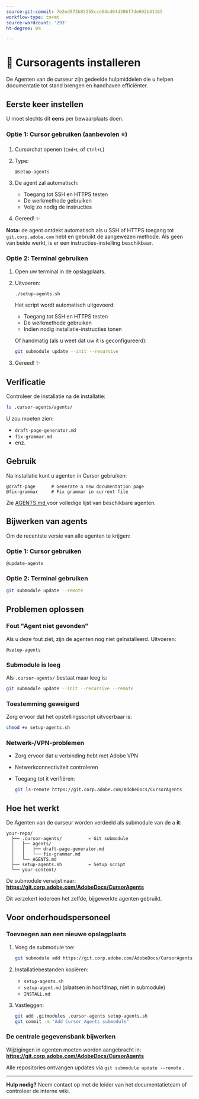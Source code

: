 ```yaml
---
source-git-commit: 7e2ed972b85255ccd64cd04d306f7de602b41165
workflow-type: tm+mt
source-wordcount: '293'
ht-degree: 0%

---
```

# 🚀 Cursoragents installeren

De Agenten van de curseur zijn gedeelde hulpmiddelen die u helpen documentatie tot stand brengen en handhaven efficiënter.

## Eerste keer instellen

U moet slechts dit **eens** per bewaarplaats doen.

### Optie 1: Cursor gebruiken (aanbevolen ⭐)

1. Cursorchat openen (`Cmd+L` of `Ctrl+L`)
2. Type:

   ```
   @setup-agents
   ```

3. De agent zal automatisch:
   - Toegang tot SSH en HTTPS testen
   - De werkmethode gebruiken
   - Volg zo nodig de instructies
4. Gereed! ✨

**Nota:** de agent ontdekt automatisch als u SSH of HTTPS toegang tot `git.corp.adobe.com` hebt en gebruikt de aangewezen methode. Als geen van beide werkt, is er een instructies-instelling beschikbaar.

### Optie 2: Terminal gebruiken

1. Open uw terminal in de opslagplaats.
2. Uitvoeren:

   ```bash
   ./setup-agents.sh
   ```

   Het script wordt automatisch uitgevoerd:
   - Toegang tot SSH en HTTPS testen
   - De werkmethode gebruiken
   - Indien nodig installatie-instructies tonen

   Of handmatig (als u weet dat uw it is geconfigureerd):

   ```bash
   git submodule update --init --recursive
   ```

3. Gereed! ✨

## Verificatie

Controleer de installatie na de installatie:

```bash
ls .cursor-agents/agents/
```

U zou moeten zien:
- `draft-page-generator.md`
- `fix-grammar.md`
- enz.

## Gebruik

Na installatie kunt u agenten in Cursor gebruiken:

```
@draft-page      # Generate a new documentation page
@fix-grammar     # Fix grammar in current file
```

Zie [ AGENTS.md ](AGENTS.md) voor volledige lijst van beschikbare agenten.

## Bijwerken van agents

Om de recentste versie van alle agenten te krijgen:

### Optie 1: Cursor gebruiken

```
@update-agents
```

### Optie 2: Terminal gebruiken

```bash
git submodule update --remote
```

## Problemen oplossen

### Fout &quot;Agent niet gevonden&quot;

Als u deze fout ziet, zijn de agenten nog niet geïnstalleerd. Uitvoeren:

```
@setup-agents
```

### Submodule is leeg

Als `.cursor-agents/` bestaat maar leeg is:

```bash
git submodule update --init --recursive --remote
```

### Toestemming geweigerd

Zorg ervoor dat het opstellingsscript uitvoerbaar is:

```bash
chmod +x setup-agents.sh
```

### Netwerk-/VPN-problemen

- Zorg ervoor dat u verbinding hebt met Adobe VPN
- Netwerkconnectiviteit controleren
- Toegang tot it verifiëren:

  ```bash
  git ls-remote https://git.corp.adobe.com/AdobeDocs/CursorAgents
  ```

## Hoe het werkt

De Agenten van de curseur worden verdeeld als submodule van de a **it**:

```
your-repo/
  ├── .cursor-agents/          ← Git submodule
  │   ├── agents/
  │   │   ├── draft-page-generator.md
  │   │   └── fix-grammar.md
  │   └── AGENTS.md
  ├── setup-agents.sh          ← Setup script
  └── your-content/
```

De submodule verwijst naar:
**https://git.corp.adobe.com/AdobeDocs/CursorAgents**

Dit verzekert iedereen het zelfde, bijgewerkte agenten gebruikt.

## Voor onderhoudspersoneel

### Toevoegen aan een nieuwe opslagplaats

1. Voeg de submodule toe:

   ```bash
   git submodule add https://git.corp.adobe.com/AdobeDocs/CursorAgents.git .cursor-agents
   ```

2. Installatiebestanden kopiëren:
   - `setup-agents.sh`
   - `setup-agent.md` (plaatsen in hoofdmap, niet in submodule)
   - `INSTALL.md`

3. Vastleggen:

   ```bash
   git add .gitmodules .cursor-agents setup-agents.sh
   git commit -m "Add Cursor Agents submodule"
   ```

### De centrale gegevensbank bijwerken

Wijzigingen in agenten moeten worden aangebracht in:
**https://git.corp.adobe.com/AdobeDocs/CursorAgents**

Alle repositories ontvangen updates via `git submodule update --remote` .

---

**Hulp nodig?** Neem contact op met de leider van het documentatieteam of controleer de interne wiki.
